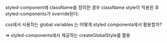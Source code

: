 





styled-component에 className을 정의한 경우 className style이 적용된 후 styled-components가 override된다.


css에서 사용하는 global variables 는 어떻게 styled components에서 활용할까?

=> styled-components에서 제공하는 createGlobalStyle를 활용